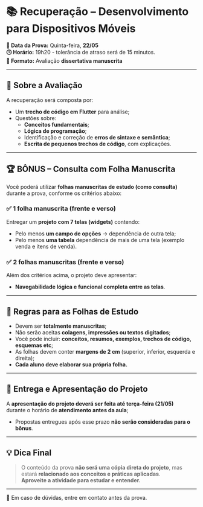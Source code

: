 # 📚 Recuperação – Desenvolvimento para Dispositivos Móveis

**📅 Data da Prova:** Quinta-feira, **22/05**  
**🕒 Horário:** 19h20 - tolerância de atraso será de 15 minutos.  
**📝 Formato:** Avaliação **dissertativa manuscrita**

---

## 🎯 Sobre a Avaliação

A recuperação será composta por:

- Um **trecho de código em Flutter** para análise;
- Questões sobre:
  - **Conceitos fundamentais**;
  - **Lógica de programação**;
  - Identificação e correção de **erros de sintaxe e semântica**;
  - **Escrita de pequenos trechos de código**, com explicações.

---

## 🏆 BÔNUS – Consulta com Folha Manuscrita

Você poderá utilizar **folhas manuscritas de estudo (como consulta)** durante a prova, conforme os critérios abaixo:

### ✅ 1 folha manuscrita (frente e verso)
Entregar um **projeto com 7 telas (widgets)** contendo:
- Pelo menos **um campo de opções** → dependência de outra tela;
- Pelo menos **uma tabela** dependência de mais de uma tela (exemplo venda e itens de venda).

### ✅ 2 folhas manuscritas (frente e verso)
Além dos critérios acima, o projeto deve apresentar:
- **Navegabilidade lógica e funcional completa entre as telas**.

---

## 📌 Regras para as Folhas de Estudo

- Devem ser **totalmente manuscritas**;
- Não serão aceitas **colagens, impressões ou textos digitados**;
- Você pode incluir: **conceitos, resumos, exemplos, trechos de código, esquemas etc**;
- As folhas devem conter **margens de 2 cm** (superior, inferior, esquerda e direita);
- **Cada aluno deve elaborar sua própria folha.**

---

## 📅 Entrega e Apresentação do Projeto
A **apresentação do projeto deverá ser feita até terça-feira (21/05)**  
  durante o horário de **atendimento antes da aula**;
- Propostas entregues após esse prazo **não serão consideradas para o bônus**.

---

## 💡 Dica Final

> O conteúdo da prova **não será uma cópia direta do projeto**, mas estará **relacionado aos conceitos e práticas aplicadas**.  
> **Aproveite a atividade para estudar e entender.**

---

📲 Em caso de dúvidas, entre em contato antes da prova.
